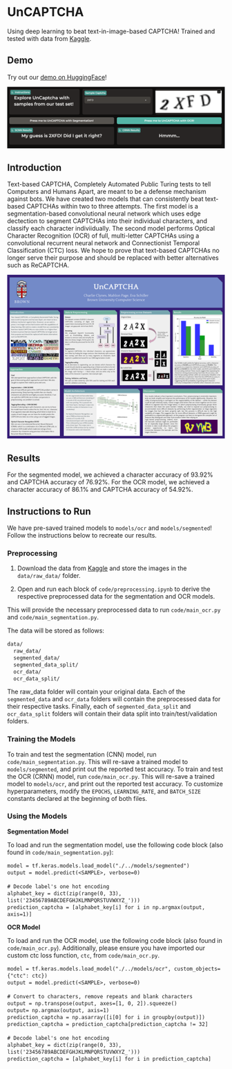 # UnCAPTCHA
Using deep learning to beat text-in-image-based CAPTCHA! Trained and tested with data from [Kaggle](https://www.kaggle.com/datasets/fanbyprinciple/captcha-images).

## Demo

Try out our [demo on HuggingFace](https://huggingface.co/spaces/eschill04/UnCaptcha)! 

![Image of UnCaptcha Demo](./images/demo.png)

## Introduction
Text-based CAPTCHA, Completely Automated Public Turing tests to tell Computers and Humans Apart, are meant to be a defense mechanism against bots. We have created two models that can consistently beat text-based CAPTCHAs within two to three attempts. The first model is a segmentation-based convolutional neural network which uses edge dectection to segment CAPTCHAs into their individual characters, and classify each character indiviidually. The second model performs Optical Character Recognition (OCR) of full, multi-letter CAPTCHAs using a convolutional recurrent neural network and Connectionist Temporal Classification (CTC) loss. We hope to prove that text-based CAPTCHAs no longer serve their purpose and should be replaced with better alternatives such as ReCAPTCHA. 

![Image of UnCaptcha Poster](./images/poster.png)

## Results

For the segmented model, we achieved a character accuracy of 93.92% and CAPTCHA accuracy of 76.92%. For the OCR model, we achieved a character accuracy of 86.1% and CAPTCHA accuracy of 54.92%.

## Instructions to Run

We have pre-saved trained models to `models/ocr` and `models/segmented`! Follow the instructions below to recreate our results.

### Preprocessing

1. Download the data from [Kaggle](https://www.kaggle.com/datasets/fanbyprinciple/captcha-images) and store the images in the `data/raw_data/` folder.

2. Open and run each block of `code/preprocessing.ipynb` to derive the respective preprocessed data for the segmentation and OCR models.

This will provide the necessary preprocessed data to run `code/main_ocr.py` and `code/main_segmentation.py`.

The data will be stored as follows:

```
data/
  raw_data/
  segmented_data/
  segmented_data_split/
  ocr_data/
  ocr_data_split/
```
The raw_data folder will contain your original data. Each of the `segmented_data` and `ocr_data` folders will contain the preprocessed data for their respective tasks. Finally, each of `segmented_data_split` and `ocr_data_split` folders will contain their data split into train/test/validation folders.

### Training the Models

To train and test the segmentation (CNN) model, run `code/main_segmentation.py`. This will re-save a trained model to `models/segmented`, and print out the reported test accuracy. To train and test the OCR (CRNN) model, run `code/main_ocr.py`. This will re-save a trained model to `models/ocr`, and print out the reported test accuracy. To customize hyperparameters, modify the `EPOCHS`, `LEARNING_RATE`, and `BATCH_SIZE` constants declared at the beginning of both files. 

### Using the Models

**Segmentation Model**

To load and run the segmentation model, use the following code block (also found in `code/main_segmentation.py`):

```
model = tf.keras.models.load_model("./../models/segmented")
output = model.predict(<SAMPLE>, verbose=0)

# Decode label's one hot encoding
alphabet_key = dict(zip(range(0, 33), list('23456789ABCDEFGHJKLMNPQRSTUVWXYZ_')))
prediction_captcha = [alphabet_key[i] for i in np.argmax(output, axis=1)]
```

**OCR Model**

To load and run the OCR model, use the following code block (also found in `code/main_ocr.py`). Additionally, please ensure you have imported our custom ctc loss function, `ctc`, from `code/main_ocr.py`.

```
model = tf.keras.models.load_model("./../models/ocr", custom_objects={"ctc": ctc})
output = model.predict(<SAMPLE>, verbose=0)

# Convert to characters, remove repeats and blank characters
output = np.transpose(output, axes=[1, 0, 2]).squeeze()
output= np.argmax(output, axis=1)
prediction_captcha = np.asarray([i[0] for i in groupby(output)])
prediction_captcha = prediction_captcha[prediction_captcha != 32]

# Decode label's one hot encoding
alphabet_key = dict(zip(range(0, 33), list('23456789ABCDEFGHJKLMNPQRSTUVWXYZ_')))
prediction_captcha = [alphabet_key[i] for i in prediction_captcha]
```

